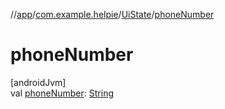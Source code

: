 //[app](../../../index.md)/[com.example.helpie](../index.md)/[UiState](index.md)/[phoneNumber](phone-number.md)

# phoneNumber

[androidJvm]\
val [phoneNumber](phone-number.md): [String](https://kotlinlang.org/api/latest/jvm/stdlib/kotlin/-string/index.html)

